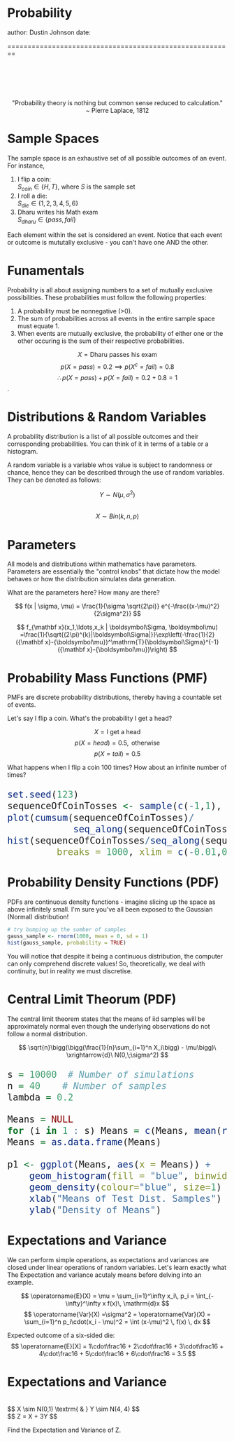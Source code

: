 Probability
========================================================
author: Dustin Johnson
date: 


========================================================

<STYLE TYPE="text/css">
<!--
.centeralign {text-align:center}
-->
</STYLE>

<br><br><br><br>
<P CLASS="centeralign">
"Probability theory is nothing but common sense reduced to calculation." 
<br> ~ Pierre Laplace, 1812
</P>

Sample Spaces
========================================================

The sample space is an exhaustive set of all possible outcomes of an event. For instance,

1. I flip a coin: <br> $S_{coin} \in \{H, T\}$, where $S$ is the sample set
2. I roll a die: <br> $S_{die} \in \{1, 2, 3, 4, 5, 6\}$
3. Dharu writes his Math exam <br> $S_{dharu} \in \{pass, fail\}$

Each element within the set is considered an event. Notice that each event or outcome is mututally exclusive - you can't have one AND the other.

Funamentals
========================================================

Probability is all about assigning numbers to a set of mutually exclusive possibilities. These probabilities must follow the following properties:

1. A probability must be nonnegative (>0).
2. The sum of probabilities across all events in the entire sample space must equate 1.
3. When events are mutually exclusive, the probability of either one or the other occuring is the sum of their respective probabilities. 

$$X = \textrm{Dharu passes his exam}$$
$$p(X = pass) = 0.2 \implies p(X^{c} = fail) = 0.8$$ 
$$\therefore p(X = pass) + p(X = fail) = 0.2 + 0.8 = 1$$.

Distributions & Random Variables
========================================================

A probability distribution is a list of all possible outcomes and their corresponding probabilities. You can think of it in terms of a table or a histogram.

A random variable is a variable whos value is subject to randomness or chance, hence they can be described through the use of random variables. They can be denoted as follows:

$$Y \sim N(\mu,\sigma^2)$$<br>
$$X \sim Bin(k,n,p)$$

Parameters
========================================================

All models and distributions within mathematics have parameters. Parameters are essentially the "control knobs" that dictate how the model behaves or how the distribution simulates data generation.

What are the parameters here? How many are there?

$$ f(x | \sigma, \mu) = \frac{1}{\sigma \sqrt{2\pi}} e^{-\frac{(x-\mu)^2}{2\sigma^2}} $$

$$ 
f_{\mathbf x}(x_1,\ldots,x_k | \boldsymbol\Sigma, \boldsymbol\mu) =\frac{1}{\sqrt{(2\pi)^{k}|\boldsymbol\Sigma|}}\exp\left(-\frac{1}{2}({\mathbf x}-{\boldsymbol\mu})^\mathrm{T}{\boldsymbol\Sigma}^{-1}({\mathbf x}-{\boldsymbol\mu})\right)
$$

Probability Mass Functions (PMF)
========================================================

PMFs are discrete probability distributions, thereby having a countable set of events. 

Let's say I flip a coin. What's the probability I get a head?

$$X = \textrm{I get a head}$$
$$p(X = head) = 0.5, \textrm{  otherwise}$$
$$p(X = tail) = 0.5$$

What happens when I flip a coin 100 times? How about an infinite number of times?

<font size=5>

```r
set.seed(123)
sequenceOfCoinTosses <- sample(c(-1,1), 1000, replace = TRUE)
plot(cumsum(sequenceOfCoinTosses)/
		 	seq_along(sequenceOfCoinTosses), type = 'l')
hist(sequenceOfCoinTosses/seq_along(sequenceOfCoinTosses), 
		 breaks = 1000, xlim = c(-0.01,0.01), main = "Cum Mean of tosses")
```
</font>

Probability Density Functions (PDF)
========================================================

PDFs are continuous density functions - imagine slicing up the space as above infinitely small. I'm sure you've all been exposed to the Gaussian (Normal) distribution!


```r
# try bumping up the sumber of samples
gauss_sample <- rnorm(1000, mean = 0, sd = 1)
hist(gauss_sample, probability = TRUE)
```

You will notice that despite it being a continuous distribution, the computer can only comprehend discrete values! So, theoretically, we deal with continuity, but in reality we must discretise.


Central Limit Theorum (PDF)
========================================================

The central limit theorem states that the means of iid samples will be approximately normal even though the underlying observations do not follow a normal distribution. 

$$
\sqrt{n}\bigg(\bigg(\frac{1}{n}\sum_{i=1}^n X_i\bigg) - \mu\bigg)\ \xrightarrow{d}\ N(0,\;\sigma^2)
$$

<font size=5>

```r
s = 10000  # Number of simulations
n = 40    # Number of samples
lambda = 0.2

Means = NULL
for (i in 1 : s) Means = c(Means, mean(rexp(n,5)))
Means = as.data.frame(Means)

p1 <- ggplot(Means, aes(x = Means)) + 
	geom_histogram(fill = "blue", binwidth=0.01, colour = "black", aes(y = ..density..)) + 
	geom_density(colour="blue", size=1) +
	xlab("Means of Test Dist. Samples") + 
	ylab("Density of Means")
```
</font>

Expectations and Variance
========================================================

We can perform simple operations, as expectations and variances are closed under linear operations of random variables. Let's learn exactly what The Expectation and variance acutaly means before delving into an example.

$$
\operatorname{E}(X) = \mu = \sum_{i=1}^\infty x_i\, p_i =  \int_{-\infty}^\infty x f(x)\, \mathrm{d}x
$$
$$
\operatorname{Var}(X) =\sigma^2 = \operatorname{Var}(X) = \sum_{i=1}^n p_i\cdot(x_i - \mu)^2 = \int (x-\mu)^2 \, f(x) \, dx
$$

Expected outcome of a six-sided die:
$$
\operatorname{E}[X] = 1\cdot\frac16 + 2\cdot\frac16 + 3\cdot\frac16 + 4\cdot\frac16 + 5\cdot\frac16 + 6\cdot\frac16 = 3.5
$$


Expectations and Variance
========================================================

<br>
$$
X \sim N(0,1) \textrm{   &   } Y \sim N(4, 4) 
$$
<br>
$$
Z = X + 3Y
$$

Find the Expectation and Variance of Z.


